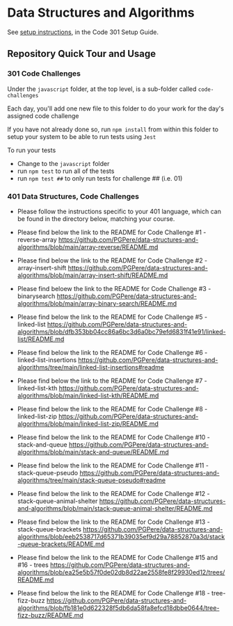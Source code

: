 # Data Structures and Algorithms

See [setup instructions](https://codefellows.github.io/setup-guide/code-301/3-code-challenges), in the Code 301 Setup Guide.

## Repository Quick Tour and Usage

### 301 Code Challenges

Under the `javascript` folder, at the top level, is a sub-folder called `code-challenges`

Each day, you'll add one new file to this folder to do your work for the day's assigned code challenge

If you have not already done so, run `npm install` from within this folder to setup your system to be able to run tests using `Jest`

To run your tests

- Change to the `javascript` folder
- run `npm test` to run all of the tests
- run `npm test ##` to only run tests for challenge ## (i.e. 01)

### 401 Data Structures, Code Challenges

- Please follow the instructions specific to your 401 language, which can be found in the directory below, matching your course.

- Please find below the link to the README for Code Challenge #1 - reverse-array
https://github.com/PGPere/data-structures-and-algorithms/blob/main/array-reverse/README.md

- Please find below the link to the README for Code Challenge #2 - array-insert-shift
https://github.com/PGPere/data-structures-and-algorithms/blob/main/array-insert-shift/README.md

- Please find beloew the link to the README for Code Challenge #3 - binarysearch
  https://github.com/PGPere/data-structures-and-algorithms/blob/main/array-binary-search/README.md
  
- Please find below the link to the README for Code Challenge #5 - linked-list
  https://github.com/PGPere/data-structures-and-algorithms/blob/dfb353bb04cc86a6bc3d6a0bc79efd6831f41e91/linked-list/README.md
  
- Please find below the link to the README for Code Challenge #6 - linked-list-insertions
  https://github.com/PGPere/data-structures-and-algorithms/tree/main/linked-list-insertions#readme
  
- Please find below the link to the README for Code Challenge #7 - linked-list-kth
  https://github.com/PGPere/data-structures-and-algorithms/blob/main/linked-list-kth/README.md
  
- Please find below the link to the README for Code Challenge #8 - linked-list-zip
  https://github.com/PGPere/data-structures-and-algorithms/blob/main/linked-list-zip/README.md
  
- Please find below the link to the README for Code Challenge #10 - stack-and-queue 
  https://github.com/PGPere/data-structures-and-algorithms/blob/main/stack-and-queue/README.md
  
- Please find below the link to the README for Code Challenge #11 - stack-queue-pseudo 
  https://github.com/PGPere/data-structures-and-algorithms/tree/main/stack-queue-pseudo#readme
  
- Please find below the link to the README for Code Challenge #12 - stack-queue-animal-shelter 
 https://github.com/PGPere/data-structures-and-algorithms/blob/main/stack-queue-animal-shelter/README.md
 
- Please find below the link to the README for Code Challenge #13 - stack-queue-brackets
 https://github.com/PGPere/data-structures-and-algorithms/blob/eeb2538717d65371b39035ef9d29a78852870a3d/stack-queue-brackets/README.md
 
 - Please find below the link to the README for Code Challenge #15 and #16 - trees
 https://github.com/PGPere/data-structures-and-algorithms/blob/ea25e5b57f0de02db8d22ae2558fe8f29930ed12/trees/README.md
 
 - Please find below the link to the README for Code Challenge #18 - tree-fizz-buzz
 https://github.com/PGPere/data-structures-and-algorithms/blob/fb181e0d622328f5db6da58fa8efcd18dbbe0644/tree-fizz-buzz/README.md

